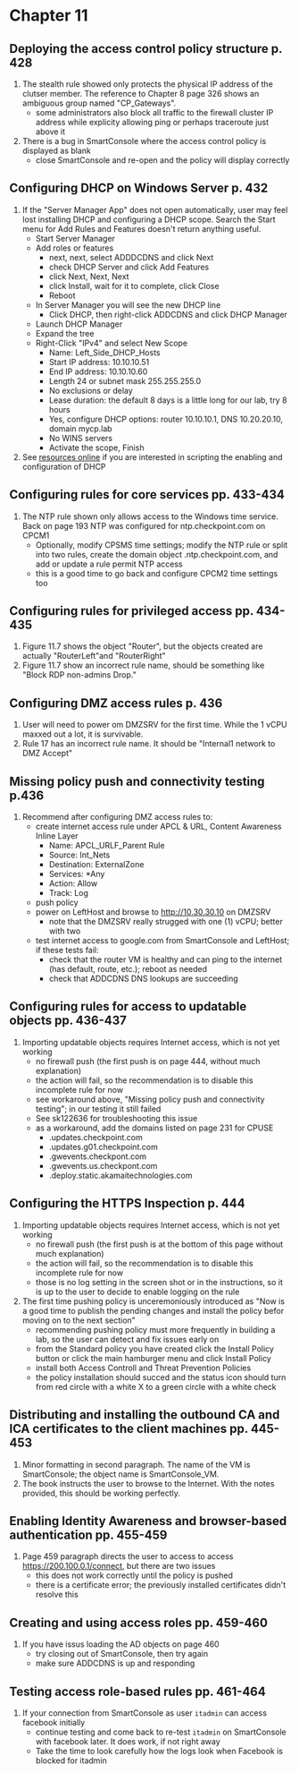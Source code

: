 # Chapter 11

## Deploying the access control policy structure p. 428
1. The stealth rule showed only protects the physical IP address of the clutser member. The reference to Chapter 8 page 326 shows an ambiguous group named "CP_Gateways".
    - some administrators also block all traffic to the firewall cluster IP address while explicity allowing ping or perhaps traceroute just above it
2. There is a bug in SmartConsole where the access control policy is displayed as blank
    - close SmartConsole and re-open and the policy will display correctly
## Configuring DHCP on Windows Server p. 432
1. If the "Server Manager App" does not open automatically, user may feel lost installing DHCP and configuring a DHCP scope. Search the Start menu for Add Rules and Features doesn't return anything useful.
    - Start Server Manager
    - Add roles or features
        - next, next, select ADDDCDNS and click Next
        - check DHCP Server and click Add Features
        - click Next, Next, Next
        - click Install, wait for it to complete, click Close
        - Reboot
    - In Server Manager you will see the new DHCP line
        - Click DHCP, then right-click ADDCDNS and click DHCP Manager
    - Launch DHCP Manager
    - Expand the tree
    - Right-Click "IPv4" and select New Scope
        - Name: Left_Side_DHCP_Hosts
        - Start IP address: 10.10.10.51
        - End IP address: 10.10.10.60
        - Length 24 or subnet mask 255.255.255.0
        - No exclusions or delay
        - Lease duration: the default 8 days is a little long for our lab, try 8 hours
        - Yes, configure DHCP options: router 10.10.10.1, DNS 10.20.20.10, domain mycp.lab
        - No WINS servers
        - Activate the scope, Finish
3. See [resources online](https://www.technig.com/install-and-configure-dhcp-using-powershell-in-windows-server-2022/) if you are interested in scripting the enabling and configuration of DHCP
## Configuring rules for core services pp. 433-434
1. The NTP rule shown only allows access to the Windows time service. Back on page 193 NTP was configured for ntp.checkpoint.com on CPCM1
    - Optionally, modify CPSMS time settings; modify the NTP rule or split into two rules, create the domain object .ntp.checkpoint.com, and add or update a rule permit NTP access
    - this is a good time to go back and configure CPCM2 time settings too
## Configuring rules for privileged access pp. 434-435
1. Figure 11.7 shows the object "Router", but the objects created are actually "RouterLeft"and "RouterRight"
2. Figure 11.7 show an incorrect rule  name, should be something like "Block RDP non-admins Drop."
## Configuring DMZ access rules p. 436
1. User will need to power om DMZSRV for the first time. While the 1 vCPU maxxed out a lot, it is survivable.
2. Rule 17 has an incorrect rule name. It should be "Internal1 network to DMZ Accept"
## Missing policy push and connectivity testing p.436
1. Recommend after configuring DMZ access rules to:
    - create internet access rule under APCL & URL, Content Awareness Inline Layer
        - Name: APCL_URLF_Parent Rule
        - Source: Int_Nets
        - Destination: ExternalZone
        - Services: *Any
        - Action: Allow
        - Track: Log
    - push policy
    - power on LeftHost and browse to http://10.30.30.10 on DMZSRV
        - note that the DMZSRV really strugged with one (1) vCPU; better with two
    - test internet access to google.com from SmartConsole and LeftHost; if these tests fail:
        - check that the router VM is healthy and can ping to the internet (has default, route, etc.); reboot as needed
        - check that ADDCDNS DNS lookups are succeeding
## Configuring rules for access to updatable objects pp. 436-437
1. Importing updatable objects requires Internet access, which is not yet working
    - no firewall push (the first push is on page 444, without much explanation)
    - the action will fail, so the recommendation is to disable this incomplete rule for now
    - see workaround above, "Missing policy push and connectivity testing"; in our testing it still failed
    - See sk122636 for troubleshooting this issue
    - as a workaround, add the domains listed on page 231 for CPUSE
        - .updates.checkpoint.com
        - .updates.g01.checkpoint.com
        - .gwevents.checkpont.com
        - .gwevents.us.checkpont.com
        - .deploy.static.akamaitechnologies.com
## Configuring the HTTPS Inspection p. 444
1. Importing updatable objects requires Internet access, which is not yet working
    - no firewall push (the first push is at the bottom of this page without much explanation)
    - the action will fail, so the recommendation is to disable this incomplete rule for now
    - those is no log setting in the screen shot or in the instructions, so it is up to the user to decide to enable logging on the rule
2. The first time pushing policy is unceremoniously introduced as "Now is a good time to publish the pending changes and install the policy befor moving on to the next section"
    - recommending pushing policy must more frequently in building a lab, so the user can detect and fix issues early on
    - from the Standard policy you have created click the Install Policy button or click the main hamburger menu and click Install Policy
    - install both Access Controll and Threat Prevention Policies
    - the policy installation should succed and the status icon should turn from red circle with a white X to a green circle with a white check
## Distributing and installing the outbound CA and ICA certificates to the client machines pp. 445-453
1. Minor formatting in second paragraph. The name of the VM is SmartConsole; the object name is SmartConsole_VM.
2. The book instructs the user to browse to the Internet. With the notes provided, this should be working perfectly.
## Enabling Identity Awareness and browser-based authentication pp. 455-459
1. Page 459 paragraph directs the user to access to access https://200.100.0.1/connect, but there are two issues
    - this does not work correctly until the policy is pushed
    - there is a certificate error; the previously installed certificates didn't resolve this
## Creating and using access roles pp. 459-460
1. If you have issus loading the AD objects on page 460
    - try closing out of SmartConsole, then try again
    - make sure ADDCDNS is up and responding
## Testing access role-based rules pp. 461-464
1. If your connection from SmartConsole as user `itadmin` can access facebook initially
    - continue testing and come back to re-test `itadmin` on SmartConsole with facebook later. It does work, if not right away
    - Take the time to look carefully how the logs look when Facebook is blocked for itadmin
